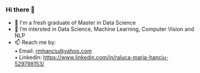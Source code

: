 ### Hi there 👋

- 🔭 I'm a fresh graduate of Master in Data Science
- 🌱 I’m intersted in Data Science, Machine Learning, Computer Vision and NLP
- 📫 Reach me by: <br/> 
          • Email: rmhanciu@yahoo.com <br/>
          • LinkedIn: https://www.linkedin.com/in/raluca-maria-hanciu-529798153/

